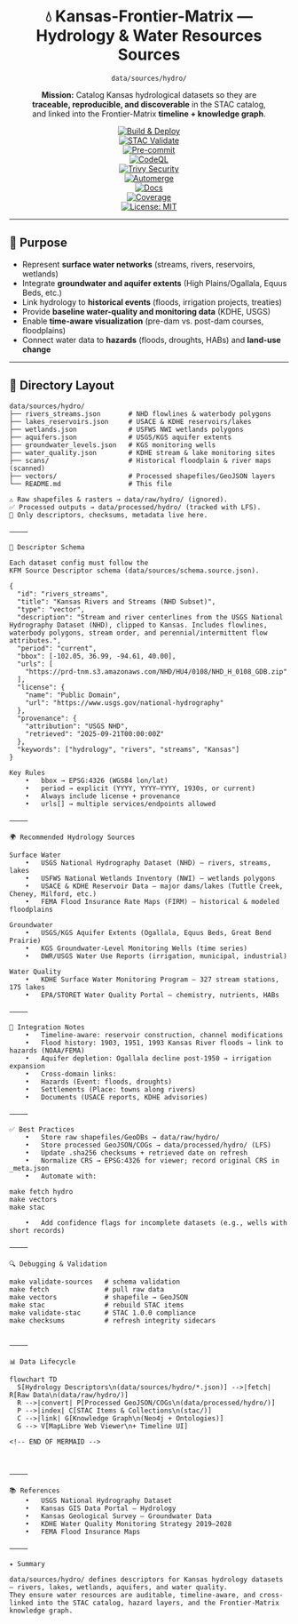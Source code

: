 <div align="center">

# 💧 Kansas-Frontier-Matrix — Hydrology & Water Resources Sources  
`data/sources/hydro/`

**Mission:** Catalog Kansas hydrological datasets so they are  
**traceable, reproducible, and discoverable** in the STAC catalog,  
and linked into the Frontier-Matrix **timeline + knowledge graph**.

[![Build & Deploy](https://github.com/bartytime4life/Kansas-Frontier-Matrix/actions/workflows/site.yml/badge.svg)](../../../.github/workflows/site.yml)  
[![STAC Validate](https://github.com/bartytime4life/Kansas-Frontier-Matrix/actions/workflows/stac-validate.yml/badge.svg)](../../../.github/workflows/stac-validate.yml)  
[![Pre-commit](https://github.com/bartytime4life/Kansas-Frontier-Matrix/actions/workflows/pre-commit.yml/badge.svg)](../../../.pre-commit-config.yaml)  
[![CodeQL](https://github.com/bartytime4life/Kansas-Frontier-Matrix/actions/workflows/codeql.yml/badge.svg)](../../../.github/workflows/codeql.yml)  
[![Trivy Security](https://github.com/bartytime4life/Kansas-Frontier-Matrix/actions/workflows/trivy.yml/badge.svg)](../../../.github/workflows/trivy.yml)  
[![Automerge](https://github.com/bartytime4life/Kansas-Frontier-Matrix/actions/workflows/automerge.yml/badge.svg)](../../../.github/workflows/automerge.yml)  
[![Docs](https://github.com/bartytime4life/Kansas-Frontier-Matrix/actions/workflows/docs.yml/badge.svg)](../../../.github/workflows/docs.yml)  
[![Coverage](https://img.shields.io/codecov/c/github/bartytime4life/Kansas-Frontier-Matrix)](https://app.codecov.io/gh/bartytime4life/Kansas-Frontier-Matrix)  
[![License: MIT](https://img.shields.io/badge/License-MIT-green.svg)](../../../LICENSE)  

</div>

---

## 🎯 Purpose

- Represent **surface water networks** (streams, rivers, reservoirs, wetlands)  
- Integrate **groundwater and aquifer extents** (High Plains/Ogallala, Equus Beds, etc.)  
- Link hydrology to **historical events** (floods, irrigation projects, treaties)  
- Provide **baseline water-quality and monitoring data** (KDHE, USGS)  
- Enable **time-aware visualization** (pre-dam vs. post-dam courses, floodplains)  
- Connect water data to **hazards** (floods, droughts, HABs) and **land-use change**  

---

## 📂 Directory Layout

```text
data/sources/hydro/
├── rivers_streams.json       # NHD flowlines & waterbody polygons
├── lakes_reservoirs.json     # USACE & KDHE reservoirs/lakes
├── wetlands.json             # USFWS NWI wetlands polygons
├── aquifers.json             # USGS/KGS aquifer extents
├── groundwater_levels.json   # KGS monitoring wells
├── water_quality.json        # KDHE stream & lake monitoring sites
├── scans/                    # Historical floodplain & river maps (scanned)
├── vectors/                  # Processed shapefiles/GeoJSON layers
└── README.md                 # This file

⚠️ Raw shapefiles & rasters → data/raw/hydro/ (ignored).
✅ Processed outputs → data/processed/hydro/ (tracked with LFS).
📑 Only descriptors, checksums, metadata live here.

⸻

🧭 Descriptor Schema

Each dataset config must follow the
KFM Source Descriptor schema (data/sources/schema.source.json).

{
  "id": "rivers_streams",
  "title": "Kansas Rivers and Streams (NHD Subset)",
  "type": "vector",
  "description": "Stream and river centerlines from the USGS National Hydrography Dataset (NHD), clipped to Kansas. Includes flowlines, waterbody polygons, stream order, and perennial/intermittent flow attributes.",
  "period": "current",
  "bbox": [-102.05, 36.99, -94.61, 40.00],
  "urls": [
    "https://prd-tnm.s3.amazonaws.com/NHD/HU4/0108/NHD_H_0108_GDB.zip"
  ],
  "license": {
    "name": "Public Domain",
    "url": "https://www.usgs.gov/national-hydrography"
  },
  "provenance": {
    "attribution": "USGS NHD",
    "retrieved": "2025-09-21T00:00:00Z"
  },
  "keywords": ["hydrology", "rivers", "streams", "Kansas"]
}

Key Rules
	•	bbox → EPSG:4326 (WGS84 lon/lat)
	•	period → explicit (YYYY, YYYY–YYYY, 1930s, or current)
	•	Always include license + provenance
	•	urls[] → multiple services/endpoints allowed

⸻

🌍 Recommended Hydrology Sources

Surface Water
	•	USGS National Hydrography Dataset (NHD) — rivers, streams, lakes
	•	USFWS National Wetlands Inventory (NWI) — wetlands polygons
	•	USACE & KDHE Reservoir Data — major dams/lakes (Tuttle Creek, Cheney, Milford, etc.)
	•	FEMA Flood Insurance Rate Maps (FIRM) — historical & modeled floodplains

Groundwater
	•	USGS/KGS Aquifer Extents (Ogallala, Equus Beds, Great Bend Prairie)
	•	KGS Groundwater-Level Monitoring Wells (time series)
	•	DWR/USGS Water Use Reports (irrigation, municipal, industrial)

Water Quality
	•	KDHE Surface Water Monitoring Program — 327 stream stations, 175 lakes
	•	EPA/STORET Water Quality Portal — chemistry, nutrients, HABs

⸻

🔗 Integration Notes
	•	Timeline-aware: reservoir construction, channel modifications
	•	Flood history: 1903, 1951, 1993 Kansas River floods → link to hazards (NOAA/FEMA)
	•	Aquifer depletion: Ogallala decline post-1950 → irrigation expansion
	•	Cross-domain links:
	•	Hazards (Event: floods, droughts)
	•	Settlements (Place: towns along rivers)
	•	Documents (USACE reports, KDHE advisories)

⸻

✅ Best Practices
	•	Store raw shapefiles/GeoDBs → data/raw/hydro/
	•	Store processed GeoJSON/COGs → data/processed/hydro/ (LFS)
	•	Update .sha256 checksums + retrieved date on refresh
	•	Normalize CRS → EPSG:4326 for viewer; record original CRS in _meta.json
	•	Automate with:

make fetch hydro
make vectors
make stac

	•	Add confidence flags for incomplete datasets (e.g., wells with short records)

⸻

🔍 Debugging & Validation

make validate-sources   # schema validation
make fetch              # pull raw data
make vectors            # shapefile → GeoJSON
make stac               # rebuild STAC items
make validate-stac      # STAC 1.0.0 compliance
make checksums          # refresh integrity sidecars


⸻

📊 Data Lifecycle

flowchart TD
  S[Hydrology Descriptors\n(data/sources/hydro/*.json)] -->|fetch| R[Raw Data\n(data/raw/hydro/)]
  R -->|convert| P[Processed GeoJSON/COGs\n(data/processed/hydro/)]
  P -->|index| C[STAC Items & Collections\n(stac/)]
  C -->|link| G[Knowledge Graph\n(Neo4j + Ontologies)]
  G --> V[MapLibre Web Viewer\n+ Timeline UI]

<!-- END OF MERMAID -->



⸻

📚 References
	•	USGS National Hydrography Dataset
	•	Kansas GIS Data Portal – Hydrology
	•	Kansas Geological Survey – Groundwater Data
	•	KDHE Water Quality Monitoring Strategy 2019–2028
	•	FEMA Flood Insurance Maps

⸻

✦ Summary

data/sources/hydro/ defines descriptors for Kansas hydrology datasets — rivers, lakes, wetlands, aquifers, and water quality.
They ensure water resources are auditable, timeline-aware, and cross-linked into the STAC catalog, hazard layers, and the Frontier-Matrix knowledge graph.